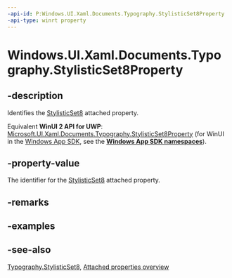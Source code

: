 ```yaml
---
-api-id: P:Windows.UI.Xaml.Documents.Typography.StylisticSet8Property
-api-type: winrt property
---
```


<!-- Property syntax
public Windows.UI.Xaml.DependencyProperty StylisticSet8Property { get; }
-->

# Windows.UI.Xaml.Documents.Typography.StylisticSet8Property

## -description
Identifies the [StylisticSet8](typography_stylisticset8.md) attached property.

Equivalent **WinUI 2 API for UWP**: [Microsoft.UI.Xaml.Documents.Typography.StylisticSet8Property](/windows/winui/api/microsoft.ui.xaml.documents.typography.stylisticset8property) (for WinUI in the [Windows App SDK](/windows/apps/windows-app-sdk/), see the **[Windows App SDK namespaces](/windows/windows-app-sdk/api/winrt/)**).

## -property-value
The identifier for the [StylisticSet8](typography_stylisticset8.md) attached property.

## -remarks

## -examples

## -see-also

[Typography.StylisticSet8](typography_stylisticset8.md), [Attached properties overview](/windows/uwp/xaml-platform/attached-properties-overview)
